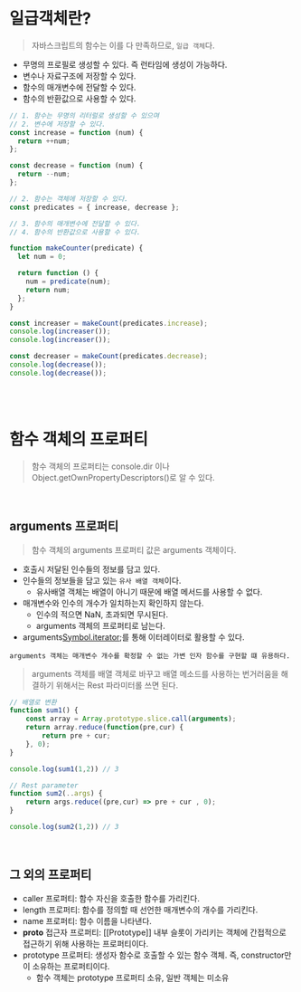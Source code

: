 # 일급객체란?

> 자바스크립트의 함수는 이를 다 만족하므로, `일급 객체`다.

- 무명의 프로필로 생성할 수 있다. 즉 런타임에 생성이 가능하다.
- 변수나 자료구조에 저장할 수 있다.
- 함수의 매개변수에 전달할 수 있다.
- 함수의 반환값으로 사용할 수 있다.

```jsx
// 1. 함수는 무명의 리터럴로 생성할 수 있으며
// 2. 변수에 저장할 수 있다.
const increase = function (num) {
  return ++num;
};

const decrease = function (num) {
  return --num;
};

// 2. 함수는 객체에 저장할 수 있다.
const predicates = { increase, decrease };

// 3. 함수의 매개변수에 전달할 수 있다.
// 4. 함수의 반환값으로 사용할 수 있다.

function makeCounter(predicate) {
  let num = 0;

  return function () {
    num = predicate(num);
    return num;
  };
}

const increaser = makeCount(predicates.increase);
console.log(increaser());
console.log(increaser());

const decreaser = makeCount(predicates.decrease);
console.log(decrease());
console.log(decrease());
```

<br>
<br>

# 함수 객체의 프로퍼티

> 함수 객체의 프로퍼티는 console.dir 이나 Object.getOwnPropertyDescriptors()로 알 수 있다.

<br>

## arguments 프로퍼티

> 함수 객체의 arguments 프로퍼티 값은 arguments 객체이다.

- 호출시 저달된 인수들의 정보를 담고 있다.
- 인수들의 정보들을 담고 있는 `유사 배열 객체`이다.
  - 유사배열 객체는 배열이 아니기 때문에 배열 메서드를 사용할 수 없다.
- 매개변수와 인수의 개수가 일치하는지 확인하지 않는다.
  - 인수의 적으면 NaN, 초과되면 무시된다.
  - arguments 객체의 프로퍼티로 남는다.
- arguments[Symbol.iterator]();를 통해 이터레이터로 활용할 수 있다.

```
arguments 객체는 매개변수 개수를 확정할 수 없는 가변 인자 함수를 구현할 떄 유용하다.
```

> arguments 객체를 배열 객체로 바꾸고 배열 메소드를 사용하는 번거러움을 해결하기 위해서는 Rest 파라미터롤 쓰면 된다.

```jsx
// 배열로 변환
function sum1() {
    const array = Array.prototype.slice.call(arguments);
    return array.reduce(function(pre,cur) {
        return pre + cur;
    }, 0);
}

console.log(sum1(1,2)) // 3

// Rest parameter
function sum2(..args) {
    return args.reduce((pre,cur) => pre + cur , 0);
}

console.log(sum2(1,2)) // 3
```

<br>

## 그 외의 프로퍼티

- caller 프로퍼티: 함수 자신을 호출한 함수를 가리킨다.
- length 프로퍼티: 함수를 정의할 때 선언한 매개변수의 개수를 가리킨다.
- name 프로퍼티: 함수 이름을 나타낸다.
- **proto** 접근자 프로퍼티: [[Prototype]] 내부 슬롯이 가리키는 객체에 간접적으로 접근하기 위해 사용하는 프로퍼티이다.
- prototype 프로퍼티: 생성자 함수로 호출할 수 있는 함수 객체. 즉, constructor만이 소유하는 프로퍼티이다.
  - 함수 객체는 prototype 프로퍼티 소유, 일반 객체는 미소유
